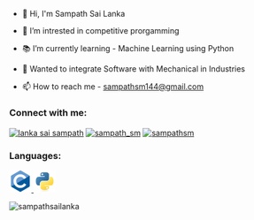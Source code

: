 - 👋 Hi, I'm Sampath Sai Lanka

- 🌱 I’m intrested in competitive prorgamming

- 📚 I’m currently learning - Machine Learning using Python

- 🎯 Wanted to integrate Software with Mechanical in Industries

- 📫 How to reach me - sampathsm144@gmail.com

<!-- - ⚡ Fun fact **...** -->
<h3 align="left">Connect with me:</h3>
<p align="left">
<a href="https://linkedin.com/in/lanka sai sampath" target="blank"><img align="center" src="https://raw.githubusercontent.com/rahuldkjain/github-profile-readme-generator/master/src/images/icons/Social/linked-in-alt.svg" alt="lanka sai sampath" height="30" width="40" /></a>
<!-- <a href="https://fb.com/sampath sai" target="blank"><img align="center" src="https://raw.githubusercontent.com/rahuldkjain/github-profile-readme-generator/master/src/images/icons/Social/facebook.svg" alt="sampath sai" height="30" width="40" /></a> -->
<a href="https://www.codechef.com/users/sampath_sm" target="blank"><img align="center" src="https://cdn.jsdelivr.net/npm/simple-icons@3.1.0/icons/codechef.svg" alt="sampath_sm" height="30" width="40" /></a>
<a href="https://www.hackerrank.com/sampathsm" target="blank"><img align="center" src="https://raw.githubusercontent.com/rahuldkjain/github-profile-readme-generator/master/src/images/icons/Social/hackerrank.svg" alt="sampathsm" height="30" width="40" /></a>
</p>

<h3 align="left">Languages:</h3>
<p align="left"> <a href="https://www.cprogramming.com/" target="_blank" rel="noreferrer"> <img src="https://raw.githubusercontent.com/devicons/devicon/master/icons/c/c-original.svg" alt="c" width="40" height="40"/> </a> <a href="https://www.python.org" target="_blank" rel="noreferrer"> <img src="https://raw.githubusercontent.com/devicons/devicon/master/icons/python/python-original.svg" alt="python" width="40" height="40"/> </a> </p>

<p><img align="left" src="https://github-readme-stats.vercel.app/api/top-langs?username=sampathsailanka&show_icons=true&locale=en&layout=compact&theme=dark" alt="sampathsailanka" /></p>
